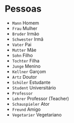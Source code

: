 # Pessoas

-   `Mann` Homem
-   `Frau` Mulher
-   `Bruder` Irmão
-   `Schwester` Irmã
-   `Vater` Pai
-   `Mutter` Mãe
-   `Sohn` Filho
-   `Tochter` Filha
-   `Junge` Menino
-   `Kellner` Garçom
-   `Artz` Doutor
-   `Schüler` Estudante
-   `Student` Universitário
-   `Professor`
-   `Lehrer` Professor (Teacher)
-   `Schauspieler` Ator
-   `Freund` Amigo
-   `Vegetarier` Vegetariano
